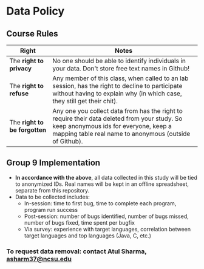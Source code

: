 # Data Policy

## Course Rules
|Right| Notes|
|-----|------|
|The **right to  privacy**|No one should be able to identify individuals in your data. Don't store free text names in Github!|
| The **right to refuse**| Any member of this class, when called to an lab session, has the right to decline to participate without having to explain why (in which case, they still get their chit).|
| The **right to be forgotten**| Any one you collect data from has the right to require their data deleted from your study. So keep anonymous ids for everyone, keep a mapping table real name to anonymous (outside of Github).|

## Group 9 Implementation
- **In accordance with the above**, all data collected in this study will be tied to anonymized IDs. Real names will be kept in an offline spreadsheet, separate from this repository.
- Data to be collected includes:
  - In-session: time to first bug, time to complete each program, program run success
  - Post-session: number of bugs identified, number of bugs missed, number of bugs fixed, time spent per bugfix
  - Via survey: experience with target languages, correlation between target languages and top languages (Java, C, etc.)

### To request data removal: contact Atul Sharma, asharm37@ncsu.edu
